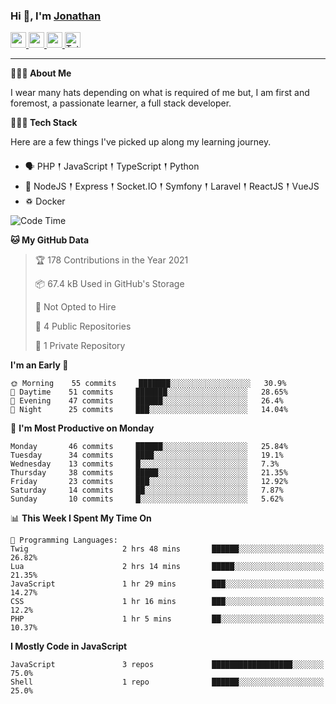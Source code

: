 ### Hi 👋, I'm [Jonathan](https://jonathan-d.ch) 

<p>
  <a href="https://www.twitter.com/redkill2108">
    <img src="https://img.shields.io/badge/twitter-%231DA1F2.svg?&style=for-the-badge&logo=twitter&logoColor=white" height=25>
  </a>
  <a href="https://www.linkedin.com/in/jdebetaz">
    <img src="https://img.shields.io/badge/linkedin-%230077B5.svg?&style=for-the-badge&logo=linkedin&logoColor=white" height=25>
  </a>
  <a href="https://www.instagram.com/jdebetaz/">
    <img src="https://img.shields.io/badge/instagram-%23E4405F.svg?&style=for-the-badge&logo=instagram&logoColor=white" height=25>
  </a>
  <a href="https://wakatime.com/@5c95ead1-71ee-4ecc-9a32-6c2b293dd432">
    <img src="https://wakatime.com/badge/user/5c95ead1-71ee-4ecc-9a32-6c2b293dd432.svg?style=for-the-badge" height=25 alt="Total time coded since Aug 23 2019" />
  </a>
</p>

-------

**🙋🏻‍♂️ About Me** 

<p>I wear many hats depending on what is required of me but, I am first and foremost, a passionate learner, a full stack developer.</p>

**👨🏻‍💻 Tech Stack** 

<p>Here are a few things I've picked up along my learning journey.</p>

- 🗣 PHP 𒑰 JavaScript 𒑰 TypeScript 𒑰 Python
- 🎒 NodeJS 𒑰 Express 𒑰 Socket.IO 𒑰 Symfony 𒑰 Laravel 𒑰 ReactJS 𒑰 VueJS
- ♽ Docker

<!--START_SECTION:waka-->
![Code Time](http://img.shields.io/badge/Code%20Time-378%20hrs%2022%20mins-blue)

**🐱 My GitHub Data** 

> 🏆 178 Contributions in the Year 2021
 > 
> 📦 67.4 kB Used in GitHub's Storage 
 > 
> 🚫 Not Opted to Hire
 > 
> 📜 4 Public Repositories 
 > 
> 🔑 1 Private Repository 
 > 
**I'm an Early 🐤** 

```text
🌞 Morning    55 commits     ███████░░░░░░░░░░░░░░░░░░   30.9% 
🌆 Daytime    51 commits     ███████░░░░░░░░░░░░░░░░░░   28.65% 
🌃 Evening    47 commits     ██████░░░░░░░░░░░░░░░░░░░   26.4% 
🌙 Night      25 commits     ███░░░░░░░░░░░░░░░░░░░░░░   14.04%

```
📅 **I'm Most Productive on Monday** 

```text
Monday       46 commits     ██████░░░░░░░░░░░░░░░░░░░   25.84% 
Tuesday      34 commits     ████░░░░░░░░░░░░░░░░░░░░░   19.1% 
Wednesday    13 commits     █░░░░░░░░░░░░░░░░░░░░░░░░   7.3% 
Thursday     38 commits     █████░░░░░░░░░░░░░░░░░░░░   21.35% 
Friday       23 commits     ███░░░░░░░░░░░░░░░░░░░░░░   12.92% 
Saturday     14 commits     ██░░░░░░░░░░░░░░░░░░░░░░░   7.87% 
Sunday       10 commits     █░░░░░░░░░░░░░░░░░░░░░░░░   5.62%

```


📊 **This Week I Spent My Time On** 

```text
💬 Programming Languages: 
Twig                     2 hrs 48 mins       ██████░░░░░░░░░░░░░░░░░░░   26.82% 
Lua                      2 hrs 14 mins       █████░░░░░░░░░░░░░░░░░░░░   21.35% 
JavaScript               1 hr 29 mins        ███░░░░░░░░░░░░░░░░░░░░░░   14.27% 
CSS                      1 hr 16 mins        ███░░░░░░░░░░░░░░░░░░░░░░   12.2% 
PHP                      1 hr 5 mins         ██░░░░░░░░░░░░░░░░░░░░░░░   10.37%

```

**I Mostly Code in JavaScript** 

```text
JavaScript               3 repos             ██████████████████░░░░░░░   75.0% 
Shell                    1 repo              ██████░░░░░░░░░░░░░░░░░░░   25.0%

```



<!--END_SECTION:waka-->
